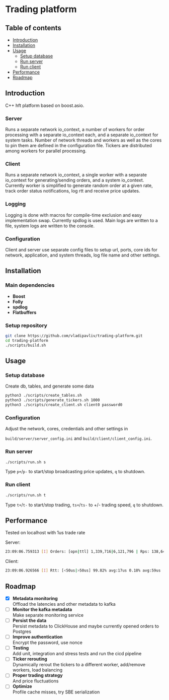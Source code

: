# Trading platform

## Table of contents
- [Introduction](#introduction)
- [Installation](#installation)
- [Usage](#usage)
    - [Setup database](#setup-database)
    - [Run server](#run-server)
    - [Run client](#run-client)
- [Performance](#performance)
- [Roadmap](#roadmap)

## Introduction
C++ hft platform based on boost.asio.

### Server
Runs a separate network io_context, a number of workers for order processing with a separate io_context each, and a separate io_context for system tasks. Number of network threads and workers as well as the cores to pin them are defined in the configuration file. Tickers are distributed among workers for parallel processing.

### Client
Runs a separate network io_context, a single worker with a separate io_context for generating/sending orders, and a system io_context. Currently worker is simplified to generate random order at a given rate, track order status notifications, log rtt and receive price updates.

### Logging
Logging is done with macros for compile-time exclusion and easy implementation swap. Currently spdlog is used. Main logs are written to a file, system logs are written to the console.

### Configuration
Client and server use separate config files to setup url, ports, core ids for network, application, and system threads, log file name and other settings.

## Installation

### Main dependencies
- **Boost**
- **Folly**
- **spdlog**
- **Flatbuffers**

### Setup repository
```bash
git clone https://github.com/vladipavliv/trading-platform.git
cd trading-platform
./scripts/build.sh
```

## Usage
### Setup database
Create db, tables, and generate some data
```bash
python3 ./scripts/create_tables.sh
python3 ./scripts/generate_tickers.sh 1000
python3 ./scripts/create_client.sh client0 password0
```

### Configuration
Adjust the network, cores, credentials and other settings in 

`build/server/server_config.ini` and `build/client/client_config.ini`.

### Run server
```bash
./scripts/run.sh s
```
Type `p+`/`p-` to start/stop broadcasting price updates, `q` to shutdown.

### Run client
```bash
./scripts/run.sh t
```
Type `t+`/`t-` to start/stop trading, `ts+`/`ts-` to +/- trading speed, `q` to shutdown.

## Performance
Tested on localhost with 1us trade rate

Server:
```bash
23:09:06.759313 [I] Orders: [opn|ttl] 1,339,716|6,121,796 | Rps: 138,647
```
Client:
```bash
23:09:06.926566 [I] Rtt: [<50us|>50us] 99.82% avg:17us 0.18% avg:59us
```

## Roadmap
- [x] **Metadata monitoring**  
Offload the latencies and other metadata to kafka
- [ ] **Monitor the kafka metadata**  
Make separate monitoring service
- [ ] **Persist the data**  
Persist metadata to ClickHouse and maybe currently opened orders to Postgres
- [ ] **Improve authentication**  
Encrypt the password, use nonce
- [ ] **Testing**  
Add unit, integration and stress tests and run the cicd pipeline
- [ ] **Ticker rerouting**  
Dynamically rerout the tickers to a different worker, add/remove workers, load balancing
- [ ] **Proper trading strategy**  
And price fluctuations
- [ ] **Optimize**  
Profile cache misses, try SBE serialization
